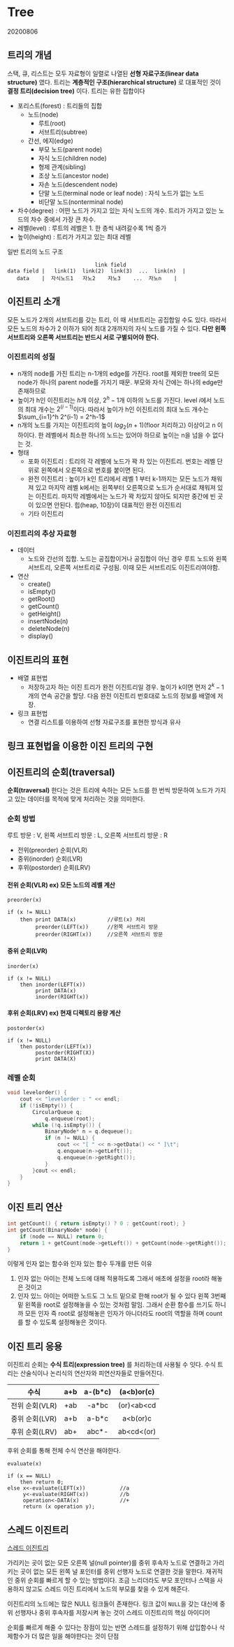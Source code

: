 # Tree

20200806

## 트리의 개념

스택, 큐, 리스트는 모두 자료형이 일렬로 나열된 **선형 자료구조(linear data structure)** 였다. 트리는 **계층적인 구조(hierarchical structure)** 로 대표적인 것이 **결정 트리(decision tree)** 이다. 트리는 유한 집합이다

* 포리스트(forest) : 트리들의 집합
    * 노드(node)
        * 루트(root)
        * 서브트리(subtree)
    * 간선, 에지(edge)
        * 부모 노드(parent node)
        * 자식 노드(children node)
        * 형제 관계(sibling)
        * 조상 노드(ancestor node)
        * 자손 노드(descendent node)
        * 단말 노드(terminal node or leaf node) : 자식 노드가 없는 노드
        * 비단말 노드(nonterminal node)
* 차수(degree) : 어떤 노드가 가지고 있는 자식 노드의 개수. 트리가 가지고 있는 노드의 차수 중에서 가장 큰 차수.
* 레벨(level) : 루트의 레벨은 1. 한 층씩 내려갈수록 1씩 증가
* 높이(height) : 트리가 가지고 있는 최대 레벨

일반 트리의 노드 구조

```
                            link field
data field |   link(1)  link(2)  link(3)  ...  link(n)  |
   data    |  자식노드1   자노2    자노3    ...  자노n    |
```

## 이진트리 소개

모든 노드가 2개의 서브트리를 갖는 트리, 이 때 서브트리는 공집합일 수도 있다. 따라서 모든 노드의 차수가 2 이하가 되어 최대 2개까지의 자식 노드를 가질 수 있다.
**다만 왼쪽 서브트리와 오른쪽 서브트리는 반드시 서로 구별되어야 한다.**

### 이진트리의 성질

* n개의 node를 가진 트리는 n-1개의 edge를 가진다. root를 제외한 tree의 모든 node가 하나의 parent node를 가지기 때문. 부모와 자식 간에는 하나의 edge만 존재하므로
* 높이가 h인 이진트리는 $h$개 이상, $2^h-1$개 이하의 노드를 가진다. level $i$에서 노드의 최대 개수는 $2^(i-1)$이다. 따라서 높이가 h인 이진트리의 최대 노드 개수는 $\sum_{i=1}^h 2^(i-1) = 2^h-1$
* n개의 노드를 가지는 이진트리의 높이 $log_2(n+1)$(floor 처리하고) 이상이고 n 이하이다. 한 레벨에서 최소한 하나의 노드는 있어야 하므로 높이는 n을 넘을 수 없다는 것.
* 형태
    * 포화 이진트리 : 트리의 각 레벨에 노드가 꽉 차 있는 이진트리. 번호는 레벨 단위로 왼쪽에서 오른쪽으로 번호를 붙이면 된다.
    * 완전 이진트리 : 높이가 k인 트리에서 레벨 1 부터 k-1까지는 모든 노드가 채워져 있고 마지막 레벨 k에서는 왼쪽부터 오른쪽으로 노드가 순서대로 채워져 있는 이진트리. 마지막 레벨에서는 노드가 꽉 차있지 않아도 되지만 중간에 빈 곳이 있으면 안된다. 힙(heap, 10장)이 대표적인 완전 이진트리
    * 기타 이진트리

### 이진트리의 추상 자료형

* 데이터
    * 노드와 간선의 집합. 노드는 공집합이거나 공집합이 아닌 경우 루트 노드와 왼쪽 서브트리, 오른쪽 서브트리로 구성됨. 이때 모든 서브트리도 이진트리여야함.
* 연산 
    * create()
    * isEmpty()
    * getRoot()
    * getCount()
    * getHeight()
    * insertNode(n)
    * deleteNode(n)
    * display()

## 이진트리의 표현

* 배열 표현법
    * 저장하고자 하는 이진 트리가 완전 이진트리일 경우. 높이가 k이면 먼저 $2^k-1$개의 연속 공간을 할당. 다음 완전 이진트리 번호대로 노드의 정보를 배열에 저장.
* 링크 표현법
    * 연결 리스트를 이용하여 선형 자료구조를 표현한 방식과 유사

## 링크 표현법을 이용한 이진 트리의 구현

## 이진트리의 순회(traversal)

**순회(traversal)** 한다는 것은 트리에 속하는 모든 노드를 한 번씩 방문하여 노드가 가지고 있는 데이터를 목적에 맞게 처리하는 것을 의미한다.

### 순회 방법

루트 방문 : V, 왼쪽 서브트리 방문 : L, 오른쪽 서브트리 방문 : R

* 전위(preorder) 순회(VLR)
* 중위(inorder) 순회(LVR)
* 후위(postorder) 순회(LRV)

#### 전위 순회(VLR) ex) 모든 노드의 레벨 계산

```
preorder(x)

if (x != NULL)
    then print DATA(x)          //루트(x) 처리
         preorder(LEFT(x))      //왼쪽 서브트리 방문
         preorder(RIGHT(x))     //오른쪽 서브트리 방문
```

#### 중위 순회(LVR)

```
inorder(x)

if (x != NULL)
    then inorder(LEFT(x))
         print DATA(x)
         inorder(RIGHT(x))
```

#### 후위 순회(LRV) ex) 현재 디렉토리 용량 계산

```
postorder(x)

if (x != NULL)
    then postorder(LEFT(x))
         postorder(RIGHT(X))
         print DATA(X)
```

### 레벨 순회

```cpp
void levelorder() {
	cout << "levelorder : " << endl;
	if (!isEmpty()) {
		CircularQueue q;
    		q.enqueue(root);
		while (!q.isEmpty()) {
			BinaryNode* n = q.dequeue();
			if (n != NULL) {
				cout << "[ " << n->getData() << " ]\t";
				q.enqueue(n->getLeft());
				q.enqueue(n->getRight());
			}
		}cout << endl;
	}
}
```

## 이진 트리 연산

```cpp
int getCount() { return isEmpty() ? 0 : getCount(root); }
int getCount(BinaryNode* node) {
	if (node == NULL) return 0;
	return 1 + getCount(node->getLeft()) + getCount(node->getRight());
}
```

이렇게 인자 없는 함수와 인자 있는 함수 두개를 만든 이유
1. 인자 없는 아이는 전체 노드에 대해 적용하도록 그래서 애초에 설정을 root라 해놓은 것이고
2. 인자 있느 아이는 어떠한 노드도 그 노드 밑으로 한해 root가 될 수 있다 왼쪽 3번째 밑 왼쪽을 root로 설정해놓을 수 있는 것처럼 말임. 그래서 순환 함수를 쓰기도 하니까 모든 인자 즉 root로 설정해놓은 인자가 아니더라도 root의 역할을 하며 count를 할 수 있도록 설정해놓은 것이다.

## 이진 트리 응용

이진트리 순회는 **수식 트리(expression tree)** 를 처리하는데 사용될 수 잇다. 수식 트리는 산술식이나 논리식의 연산자와 피연산자들로 만들어진다. 

|      수식      |  a+b  | a-(b*c) | (a<b)or(c<d>) |
| :------------: | :---: | :-----: | :-----------: |
| 전위 순회(VLR) |  +ab  |  -a*bc  |  (or)<ab<cd   |
| 중위 순회(LVR) |  a+b  |  a-b*c  |  a<b(or)c<d>  |
| 후위 순회(LRV) |  ab+  |  abc*-  |  ab<cd<(or)   |

후위 순회를 통해 전체 수식 연산을 해야한다.

```
evaluate(x)

if (x == NULL)
    then return 0;
else x<-evaluate(LEFT(x))           //a
     y<-evaluate(RIGHT(x))          //b
     operation<-DATA(x)             //+
     return (x operation y);
```

## 스레드 이진트리

[스레드 이진트리](https://ko.wikipedia.org/wiki/%EC%8A%A4%EB%A0%88%EB%93%9C_%EC%9D%B4%EC%A7%84_%ED%8A%B8%EB%A6%AC)

가리키는 곳이 없는 모든 오른쪽 널(null pointer)를 중위 후속자 노드로 연결하고 가리키는 곳이 없는 모든 왼쪽 널 포인터를 중위 선행자 노드로 연결한 것을 말한다. 재귀적인 중위 순회를 빠르게 할 수 있는 방법이다. 조금 느리더라도 부모 포인터나 스택을 사용하지 않고도 스레드 이진 트리에서 노드의 부모를 찾을 수 있게 해준다.

이진트리의 노드에는 많은 NULL 링크들이 존재한다. 링크 값이 `NULL`을 갖는 대신에 중위 선행자나 중위 후속자를 저장시켜 놓는 것이 스레드 이진트리의 핵심 아이디어

순회를 빠르게 해줄 수 있다는 장점이 있는 반면 스레드를 설정하기 위해 삽입함수나 삭제함수가 더 많은 일을 해야한다는 것이 단점
